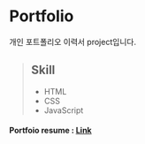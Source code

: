 # Portfolio
개인 포트폴리오 이력서 project입니다.
<br>

> ## Skill <br>
> - HTML <br>
> - CSS <br>
> - JavaScript <br>   

#### Portfoio resume :  [Link](https://anshqhsh.github.io/portfolio/)
